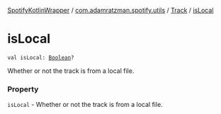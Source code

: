 [SpotifyKotlinWrapper](../../index.md) / [com.adamratzman.spotify.utils](../index.md) / [Track](index.md) / [isLocal](./is-local.md)

# isLocal

`val isLocal: `[`Boolean`](https://kotlinlang.org/api/latest/jvm/stdlib/kotlin/-boolean/index.html)`?`

Whether or not the track is from a local file.

### Property

`isLocal` - Whether or not the track is from a local file.